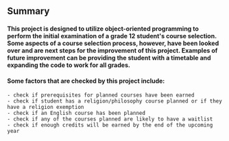 ## Summary

#### This project is designed to utilize object-oriented programming to perform the initial examination of a grade 12 student's course selection. Some aspects of a course selection process, however, have been looked over and are next steps for the improvement of this project. Examples of future improvement can be providing the student with a timetable and expanding the code to work for all grades.

#### Some factors that are checked by this project include:
    - check if prerequisites for planned courses have been earned
    - check if student has a religion/philosophy course planned or if they have a religion exemption
    - check if an English course has been planned
    - check if any of the courses planned are likely to have a waitlist
    - check if enough credits will be earned by the end of the upcoming year


